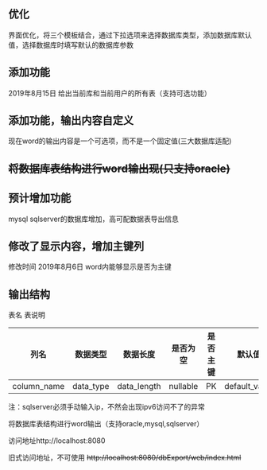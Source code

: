 ## 优化
界面优化，将三个模板结合，通过下拉选项来选择数据库类型，添加数据库默认值，选择数据库时填写默认的数据库参数

## 添加功能
2019年8月15日
给出当前库和当前用户的所有表（支持可选功能）

## 添加功能，输出内容自定义
 现在word的输出内容是一个可选项，而不是一个固定值(三大数据库适配)

## ~~将数据库表结构进行word输出现(只支持oracle)~~

## 预计增加功能
 mysql sqlserver的数据库增加，高可配数据表导出信息

## 修改了显示内容，增加主键列
修改时间 2019年8月6日
word内能够显示是否为主键

## 输出结构
表名 表说明 

| 列名 | 数据类型 | 数据长度 | 是否为空 | 是否主键 | 默认值 | 备注 |
|----|----|----|----|----|----|----|
|column_name|data_type|data_length|nullable|PK|default_value|conment|


 注：sqlserver必须手动输入ip，不然会出现ipv6访问不了的异常

 将数据库表结构进行word输出（支持oracle,mysql,sqlserver）

 访问地址http://localhost:8080

旧式访问地址，不可使用 ~~http://localhost:8080/dbExport/web/index.html~~ 